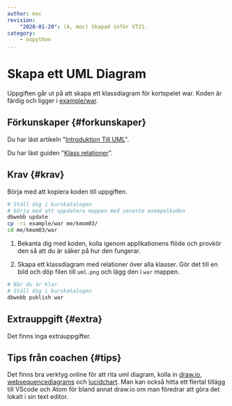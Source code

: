 ```yaml
---
author: moc
revision:
    "2020-01-20": (A, moc) Skapad inför VT21.
category:
    - oopython
...
```

Skapa ett UML Diagram
===================================

Uppgiften går ut på att skapa ett klassdiagram för kortspelet war. Koden är färdig och ligger i [example/war](https://github.com/dbwebb-se/oopython/tree/master/example/war).

<!--more-->


Förkunskaper {#forkunskaper}
-----------------------

Du har läst artikeln "[Introduktion Till UML](/kunskap/intro_till_uml)".  

Du har läst guiden "[Klass relationer](guide/kom-igang-med-objektorienterad-programmering-i-python)".  



Krav {#krav}
-----------------------

Börja med att kopiera koden till uppgiften.

```bash
# Ställ dig i kurskatalogen
# börja med att uppdatera mappen med senaste exempelkoden
dbwebb update
cp -ri example/war me/kmom03/
cd me/kmom03/war
```

1. Bekanta dig med koden, kolla igenom applikationens flöde och provkör den så att du är säker på hur den fungerar.

1. Skapa ett klassdiagram med relationer över alla klasser. Gör det till en bild och döp filen till `uml.png` och lägg den i `war` mappen.


```bash
# När du är klar
# Ställ dig i kurskatalogen
dbwebb publish war
```


Extrauppgift {#extra}
-----------------------

Det finns inga extrauppgifter.


Tips från coachen {#tips}
-----------------------

Det finns bra verktyg online för att rita uml diagram, kolla in [draw.io](https://www.draw.io), [websequencediagrams](https://www.websequencediagrams.com/) och [lucidchart](https://www.lucidchart.com/pages/sv). Man kan också hitta ett flertal tillägg till VScode och Atom för bland annat draw.io om man föredrar att göra det lokalt i sin text editor.
